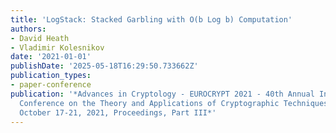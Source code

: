 ```yaml
---
title: 'LogStack: Stacked Garbling with O(b Log b) Computation'
authors:
- David Heath
- Vladimir Kolesnikov
date: '2021-01-01'
publishDate: '2025-05-18T16:29:50.733662Z'
publication_types:
- paper-conference
publication: '*Advances in Cryptology - EUROCRYPT 2021 - 40th Annual International
  Conference on the Theory and Applications of Cryptographic Techniques, Zagreb, Croatia,
  October 17-21, 2021, Proceedings, Part III*'
---
```

